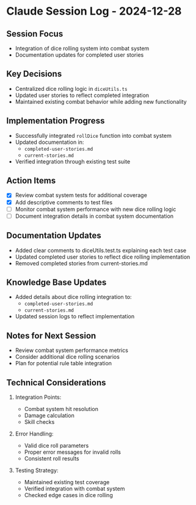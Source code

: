 # Claude Session Log - 2024-12-28

## Session Focus
- Integration of dice rolling system into combat system
- Documentation updates for completed user stories

## Key Decisions
- Centralized dice rolling logic in `diceUtils.ts`
- Updated user stories to reflect completed integration
- Maintained existing combat behavior while adding new functionality

## Implementation Progress
- Successfully integrated `rollDice` function into combat system
- Updated documentation in:
  - `completed-user-stories.md`
  - `current-stories.md`
- Verified integration through existing test suite

## Action Items
- [x] Review combat system tests for additional coverage
- [x] Add descriptive comments to test files
- [ ] Monitor combat system performance with new dice rolling logic
- [ ] Document integration details in combat system documentation

## Documentation Updates
- Added clear comments to diceUtils.test.ts explaining each test case
- Updated completed user stories to reflect dice rolling implementation
- Removed completed stories from current-stories.md

## Knowledge Base Updates
- Added details about dice rolling integration to:
  - `completed-user-stories.md`
  - `current-stories.md`
- Updated session logs to reflect implementation

## Notes for Next Session
- Review combat system performance metrics
- Consider additional dice rolling scenarios
- Plan for potential rule table integration

## Technical Considerations
1. Integration Points:
   - Combat system hit resolution
   - Damage calculation
   - Skill checks

2. Error Handling:
   - Valid dice roll parameters
   - Proper error messages for invalid rolls
   - Consistent roll results

3. Testing Strategy:
   - Maintained existing test coverage
   - Verified integration with combat system
   - Checked edge cases in dice rolling
